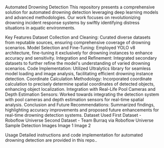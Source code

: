 Automated Drowning Detection
This repository presents a comprehensive solution for automated drowning detection leveraging deep learning models and advanced methodologies. Our work focuses on revolutionizing drowning incident response systems by swiftly identifying distress situations in aquatic environments.

Key Features
Dataset Collection and Cleaning: Curated diverse datasets from reputable sources, ensuring comprehensive coverage of drowning scenarios.
Model Selection and Fine-Tuning: Employed YOLO v8 architecture, fine-tuning it exclusively for drowning instances to enhance accuracy and sensitivity.
Integration and Refinement: Integrated secondary datasets to further refine the model's understanding of varied drowning scenarios.
Code Implementation: Utilized Ultralytics library for seamless model loading and image analysis, facilitating efficient drowning instance detection.
Coordinate Calculation Methodology: Incorporated coordinate calculation to precisely determine spatial coordinates of detected objects, enhancing object localization.
Integration with Real-Life Pool Cameras and Depth Estimation Sensors: Worked towards integrating the detection system with pool cameras and depth estimation sensors for real-time spatial analysis.
Conclusion and Future Recommendations: Summarized findings, highlighting accuracy improvements and proposed future enhancements for real-time drowning detection systems.
Dataset Used
First Dataset - Roboflow Universe
Second Dataset - Team Burraq via Roboflow Universe
Sample Detection Images
Image 1
Image 2

<!-- Add more detection images as needed -->
Usage
Detailed instructions and code implementation for automated drowning detection are provided in this repo..
